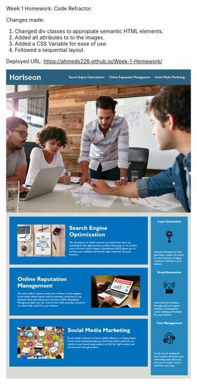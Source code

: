 Week 1 Homework: Code Refractor.

Changes made:
1. Changed div classes to appropiate semantic HTML elements.
2. Added alt attributes to to the images.
3. Added a CSS Variable for ease of use.
4. Followed a sequential layout.

Deployed URL: https://ahmeds226.github.io/Week-1-Homework/ 

<img src="./assets/01-html-css-git-homework-demo.png"/>
